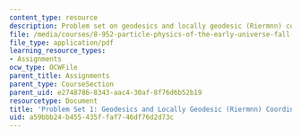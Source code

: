 ```yaml
---
content_type: resource
description: Problem set on geodesics and locally geodesic (Riermnn) coordinates.
file: /media/courses/8-952-particle-physics-of-the-early-universe-fall-2004/a59bbb24b455435ffaf746df76d2d73c_ps1.pdf
file_type: application/pdf
learning_resource_types:
- Assignments
ocw_type: OCWFile
parent_title: Assignments
parent_type: CourseSection
parent_uid: e2748786-8343-aac4-30af-8f76d6b52b19
resourcetype: Document
title: 'Problem Set 1: Geodesics and Locally Geodesic (Riermnn) Coordinates'
uid: a59bbb24-b455-435f-faf7-46df76d2d73c
---
```

